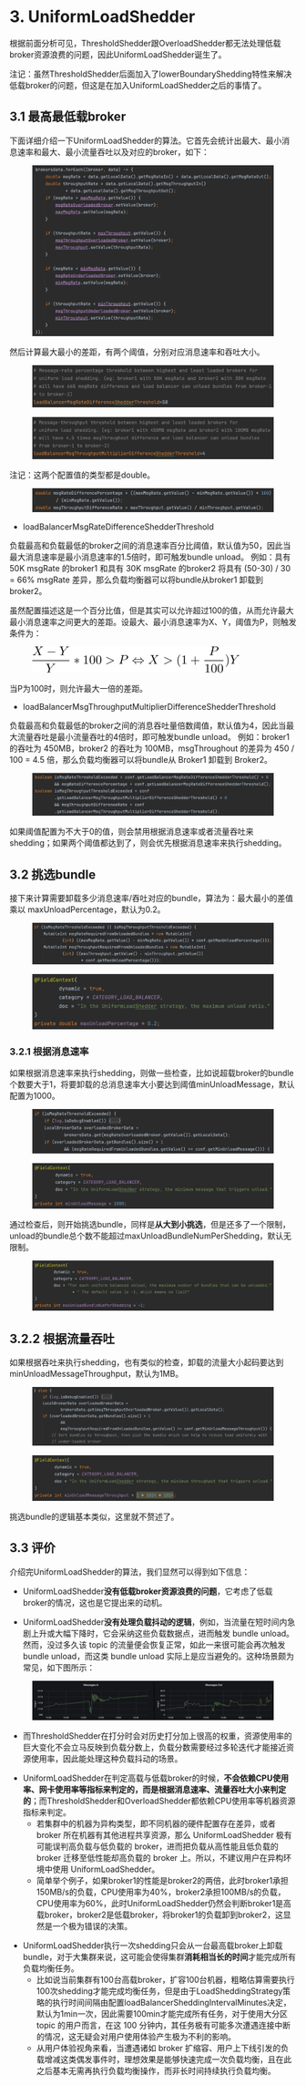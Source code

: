 # 3. UniformLoadShedder







根据前面分析可见，ThresholdShedder跟OverloadShedder都无法处理低载broker资源浪费的问题，因此UniformLoadShedder诞生了。

注记：虽然ThresholdShedder后面加入了lowerBoundaryShedding特性来解决低载broker的问题，但这是在加入UniformLoadShedder之后的事情了。



## **3.1 最高最低载broker**

下面详细介绍一下UniformLoadShedder的算法。它首先会统计出最大、最小消息速率和最大、最小流量吞吐以及对应的broker，如下：

<figure><img src="../.gitbook/assets/image (30).png" alt=""><figcaption></figcaption></figure>

然后计算最大最小的差距，有两个阈值，分别对应消息速率和吞吐大小。

<figure><img src="../.gitbook/assets/image (31).png" alt=""><figcaption></figcaption></figure>

<figure><img src="../.gitbook/assets/image (32).png" alt=""><figcaption></figcaption></figure>

注记：这两个配置值的类型都是double。



<figure><img src="../.gitbook/assets/image (33).png" alt=""><figcaption></figcaption></figure>

* loadBalancerMsgRateDifferenceShedderThreshold

负载最高和负载最低的broker之间的消息速率百分比阈值，默认值为50，因此当最大消息速率是最小消息速率的1.5倍时，即可触发bundle unload。 例如：具有 50K msgRate 的broker1 和具有 30K msgRate 的broker2 将具有 (50-30) / 30 = 66% msgRate 差异，那么负载均衡器可以将bundle从broker1 卸载到broker2。

虽然配置描述这是一个百分比值，但是其实可以允许超过100的值，从而允许最大最小消息速率之间更大的差距。设最大、最小消息速率为X、Y，阈值为P，则触发条件为：

<figure><img src="../.gitbook/assets/image (34).png" alt=""><figcaption></figcaption></figure>

当P为100时，则允许最大一倍的差距。



* loadBalancerMsgThroughputMultiplierDifferenceShedderThreshold

负载最高和负载最低的broker之间的消息吞吐量倍数阈值，默认值为4，因此当最大流量吞吐是最小流量吞吐的4倍时，即可触发bundle unload。 例如：broker1 的吞吐为 450MB，broker2 的吞吐为 100MB，msgThroughout 的差异为 450 / 100 = 4.5 倍，那么负载均衡器可以将bundle从 Broker1 卸载到 Broker2。





<figure><img src="../.gitbook/assets/image (35).png" alt=""><figcaption></figcaption></figure>

如果阈值配置为不大于0的值，则会禁用根据消息速率或者流量吞吐来shedding；如果两个阈值都达到了，则会优先根据消息速率来执行shedding。



## **3.2 挑选bundle**

接下来计算需要卸载多少消息速率/吞吐对应的bundle，算法为：最大最小的差值 乘以 maxUnloadPercentage，默认为0.2。

<figure><img src="../.gitbook/assets/image (36).png" alt=""><figcaption></figcaption></figure>

<figure><img src="../.gitbook/assets/image (37).png" alt=""><figcaption></figcaption></figure>

### 3.2.1 根据消息速率

如果根据消息速率来执行shedding，则做一些检查，比如说超载broker的bundle个数要大于1，将要卸载的总消息速率大小要达到阈值minUnloadMessage，默认配置为1000。

<figure><img src="../.gitbook/assets/image (38).png" alt=""><figcaption></figcaption></figure>

<figure><img src="../.gitbook/assets/image (39).png" alt=""><figcaption></figcaption></figure>

通过检查后，则开始挑选bundle，同样是**从大到小挑选**，但是还多了一个限制，unload的bundle总个数不能超过maxUnloadBundleNumPerShedding，默认无限制。

<figure><img src="../.gitbook/assets/image (40).png" alt=""><figcaption></figcaption></figure>

## 3.2.2 根据流量吞吐

如果根据吞吐来执行shedding，也有类似的检查，卸载的流量大小起码要达到minUnloadMessageThroughput，默认为1MB。

<figure><img src="../.gitbook/assets/image (41).png" alt=""><figcaption></figcaption></figure>

<figure><img src="../.gitbook/assets/image (42).png" alt=""><figcaption></figcaption></figure>

挑选bundle的逻辑基本类似，这里就不赘述了。





## **3.3 评价**

介绍完UniformLoadShedder的算法，我们显然可以得到如下信息：

* UniformLoadShedder**没有低载broker资源浪费的问题**，它考虑了低载broker的情况，这也是它提出来的动机。

&#x20;

* UniformLoadShedder**没有处理负载抖动的逻辑**，例如，当流量在短时间内急剧上升或大幅下降时，它会采纳这些负载数据点，进而触发 bundle unload。然而，没过多久该 topic 的流量便会恢复正常，如此一来很可能会再次触发 bundle unload，而这类 bundle unload 实际上是应当避免的。这种场景颇为常见，如下图所示：

<figure><img src="../.gitbook/assets/image (43).png" alt=""><figcaption></figcaption></figure>

* 而ThresholdShedder在打分时会对历史打分加上很高的权重，资源使用率的巨大变化不会立马反映到负载分数上，负载分数需要经过多轮迭代才能接近资源使用率，因此能处理这种负载抖动的场景。

&#x20;

* UniformLoadShedder在判定高载与低载broker的时候，**不会依赖CPU使用率、网卡使用率等指标来判定的，而是根据消息速率、流量吞吐大小来判定的**；而ThresholdShedder和OverloadShedder都依赖CPU使用率等机器资源指标来判定。
  * 若集群中的机器为异构类型，即不同机器的硬件配置存在差异，或者 broker 所在机器有其他进程共享资源，那么 UniformLoadShedder 极有可能误判高负载与低负载的 broker，进而把负载从高性能且低负载的 broker 迁移至低性能却高负载的 broker 上。所以，不建议用户在异构环境中使用 UniformLoadShedder。
  * 简单举个例子，如果broker1的性能是broker2的两倍，此时broker1承担150MB/s的负载，CPU使用率为40%，broker2承担100MB/s的负载，CPU使用率为60%，此时UniformLoadShedder仍然会判断broker1是高载broker，broker2是低载broker，将broker1的负载卸到broker2，这显然是一个极为错误的决策。

&#x20;

* UniformLoadShedder执行一次shedding只会从一台最高载broker上卸载bundle，对于大集群来说，这可能会使得集群**消耗相当长的时间**才能完成所有负载均衡任务。
  * 比如说当前集群有100台高载broker，扩容100台机器，粗略估算需要执行100次shedding才能完成均衡任务，但是由于LoadSheddingStrategy策略的执行时间间隔由配置loadBalancerSheddingIntervalMinutes决定，默认为1min一次，因此需要100min才能完成所有任务，对于使用大分区 topic 的用户而言，在这 100 分钟内，其任务极有可能多次遭遇连接中断的情况，这无疑会对用户使用体验产生极为不利的影响。
  * 从用户体验视角来看，当遭遇诸如 broker 扩缩容、用户上下线引发的负载增减这类偶发事件时，理想效果是能够快速完成一次负载均衡，且在此之后基本无需再执行负载均衡操作，而非长时间持续执行负载均衡。









